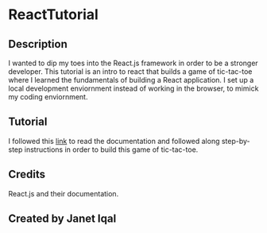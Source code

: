 # ReactTutorial

## Description
I wanted to dip my toes into the React.js framework in order to be a stronger developer. This tutorial is an intro to react that builds a game of tic-tac-toe where I learned the fundamentals of building a React application. I set up a local development enviornment instead of working in the browser, to mimick my coding enviornment.

## Tutorial
I followed this [link](https://reactjs.org/tutorial/tutorial.html#setup-for-the-tutorial) to read the documentation and followed along step-by-step instructions in order to build this game of tic-tac-toe. 

## Credits
React.js and their documentation.

## Created by Janet Iqal
